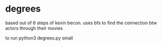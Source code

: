 # degrees
based out of 6 steps of kevin becon. uses bfs to find the connection btw actors through their movies

to run 
python3 degrees.py small
